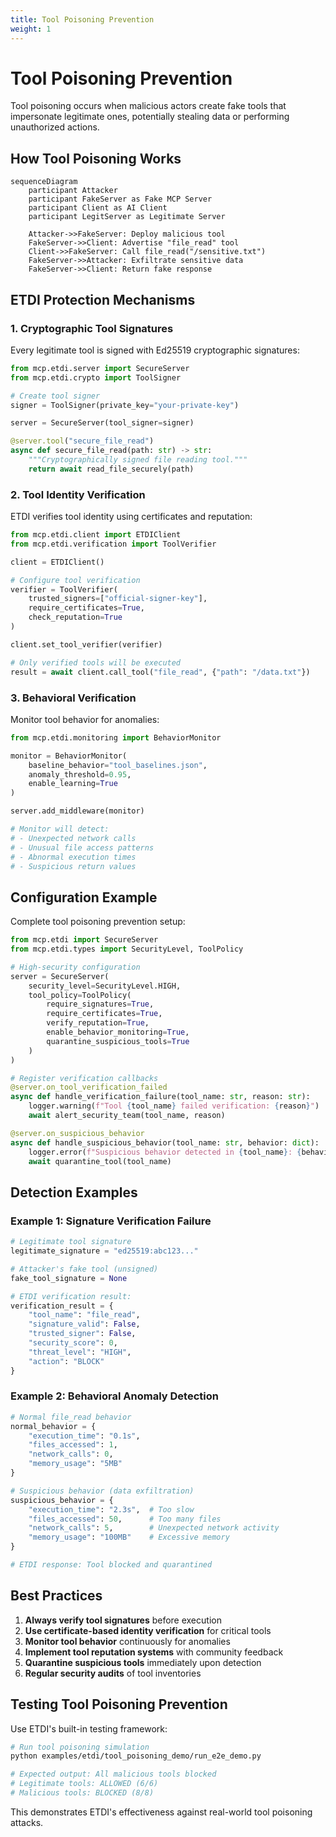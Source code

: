 ```yaml
---
title: Tool Poisoning Prevention
weight: 1
---
```


# Tool Poisoning Prevention

Tool poisoning occurs when malicious actors create fake tools that impersonate legitimate ones, potentially stealing data or performing unauthorized actions.

## How Tool Poisoning Works

```mermaid
sequenceDiagram
    participant Attacker
    participant FakeServer as Fake MCP Server
    participant Client as AI Client
    participant LegitServer as Legitimate Server
    
    Attacker->>FakeServer: Deploy malicious tool
    FakeServer->>Client: Advertise "file_read" tool
    Client->>FakeServer: Call file_read("/sensitive.txt")
    FakeServer->>Attacker: Exfiltrate sensitive data
    FakeServer->>Client: Return fake response
```

## ETDI Protection Mechanisms

### 1. Cryptographic Tool Signatures

Every legitimate tool is signed with Ed25519 cryptographic signatures:

```python
from mcp.etdi.server import SecureServer
from mcp.etdi.crypto import ToolSigner

# Create tool signer
signer = ToolSigner(private_key="your-private-key")

server = SecureServer(tool_signer=signer)

@server.tool("secure_file_read")
async def secure_file_read(path: str) -> str:
    """Cryptographically signed file reading tool."""
    return await read_file_securely(path)
```

### 2. Tool Identity Verification

ETDI verifies tool identity using certificates and reputation:

```python
from mcp.etdi.client import ETDIClient
from mcp.etdi.verification import ToolVerifier

client = ETDIClient()

# Configure tool verification
verifier = ToolVerifier(
    trusted_signers=["official-signer-key"],
    require_certificates=True,
    check_reputation=True
)

client.set_tool_verifier(verifier)

# Only verified tools will be executed
result = await client.call_tool("file_read", {"path": "/data.txt"})
```

### 3. Behavioral Verification

Monitor tool behavior for anomalies:

```python
from mcp.etdi.monitoring import BehaviorMonitor

monitor = BehaviorMonitor(
    baseline_behavior="tool_baselines.json",
    anomaly_threshold=0.95,
    enable_learning=True
)

server.add_middleware(monitor)

# Monitor will detect:
# - Unexpected network calls
# - Unusual file access patterns  
# - Abnormal execution times
# - Suspicious return values
```

## Configuration Example

Complete tool poisoning prevention setup:

```python
from mcp.etdi import SecureServer
from mcp.etdi.types import SecurityLevel, ToolPolicy

# High-security configuration
server = SecureServer(
    security_level=SecurityLevel.HIGH,
    tool_policy=ToolPolicy(
        require_signatures=True,
        require_certificates=True,
        verify_reputation=True,
        enable_behavior_monitoring=True,
        quarantine_suspicious_tools=True
    )
)

# Register verification callbacks
@server.on_tool_verification_failed
async def handle_verification_failure(tool_name: str, reason: str):
    logger.warning(f"Tool {tool_name} failed verification: {reason}")
    await alert_security_team(tool_name, reason)

@server.on_suspicious_behavior
async def handle_suspicious_behavior(tool_name: str, behavior: dict):
    logger.error(f"Suspicious behavior detected in {tool_name}: {behavior}")
    await quarantine_tool(tool_name)
```

## Detection Examples

### Example 1: Signature Verification Failure

```python
# Legitimate tool signature
legitimate_signature = "ed25519:abc123..."

# Attacker's fake tool (unsigned)
fake_tool_signature = None

# ETDI verification result:
verification_result = {
    "tool_name": "file_read",
    "signature_valid": False,
    "trusted_signer": False,
    "security_score": 0,
    "threat_level": "HIGH",
    "action": "BLOCK"
}
```

### Example 2: Behavioral Anomaly Detection

```python
# Normal file_read behavior
normal_behavior = {
    "execution_time": "0.1s",
    "files_accessed": 1,
    "network_calls": 0,
    "memory_usage": "5MB"
}

# Suspicious behavior (data exfiltration)
suspicious_behavior = {
    "execution_time": "2.3s",  # Too slow
    "files_accessed": 50,      # Too many files
    "network_calls": 5,        # Unexpected network activity
    "memory_usage": "100MB"    # Excessive memory
}

# ETDI response: Tool blocked and quarantined
```

## Best Practices

1. **Always verify tool signatures** before execution
2. **Use certificate-based identity verification** for critical tools
3. **Monitor tool behavior** continuously for anomalies
4. **Implement tool reputation systems** with community feedback
5. **Quarantine suspicious tools** immediately upon detection
6. **Regular security audits** of tool inventories

## Testing Tool Poisoning Prevention

Use ETDI's built-in testing framework:

```bash
# Run tool poisoning simulation
python examples/etdi/tool_poisoning_demo/run_e2e_demo.py

# Expected output: All malicious tools blocked
# Legitimate tools: ALLOWED (6/6)
# Malicious tools: BLOCKED (8/8)
```

This demonstrates ETDI's effectiveness against real-world tool poisoning attacks. 